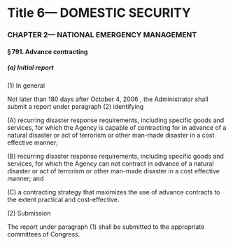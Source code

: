 
# Title 6— DOMESTIC SECURITY
### CHAPTER 2— NATIONAL EMERGENCY MANAGEMENT
#### § 791. Advance contracting
##### (a) Initial report

(1) In general

Not later than 180 days after October 4, 2006 , the Administrator shall submit a report under paragraph (2) identifying

(A) recurring disaster response requirements, including specific goods and services, for which the Agency is capable of contracting for in advance of a natural disaster or act of terrorism or other man-made disaster in a cost effective manner;

(B) recurring disaster response requirements, including specific goods and services, for which the Agency can not contract in advance of a natural disaster or act of terrorism or other man-made disaster in a cost effective manner; and

(C) a contracting strategy that maximizes the use of advance contracts to the extent practical and cost-effective.

(2) Submission

The report under paragraph (1) shall be submitted to the appropriate committees of Congress.
